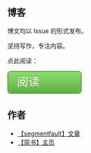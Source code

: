 ## 博客
博文均以 Issue 的形式发布。

坚持写作，专注内容。

点此阅读：

[![](./btn_read.svg)][issue_link]


## 作者
- [【segmentfault】文章](https://segmentfault.com/blog/onestark)
- [【简书】主页](http://www.jianshu.com/users/kxLbyQ/latest_articles)


[issue_link]: https://github.com/onestark/onestark.github.io/issues

